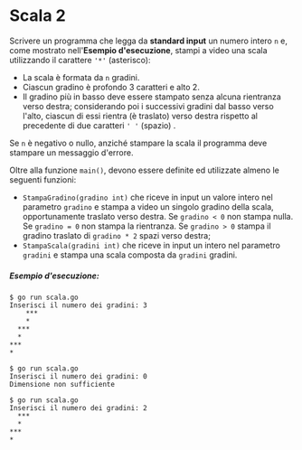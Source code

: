 # Scala 2

Scrivere un programma che legga da **standard input** un numero intero `n` e, come mostrato nell'**Esempio d'esecuzione**, stampi a video una scala utilizzando il carattere `'*'` (asterisco):

* La scala è formata da `n` gradini.
* Ciascun gradino è profondo 3 caratteri e alto 2.
* Il gradino più in basso deve essere stampato senza alcuna rientranza verso destra; considerando poi i successivi gradini dal basso verso l'alto, ciascun di essi rientra (è traslato) verso destra rispetto al precedente di due caratteri `' '` (spazio) .

Se `n` è negativo o nullo, anziché stampare la scala il programma deve stampare un messaggio d'errore.

Oltre alla funzione `main()`, devono essere definite ed utilizzate almeno le seguenti funzioni:
* `StampaGradino(gradino int)` che riceve in input un valore intero nel parametro `gradino` e stampa a video un singolo gradino della scala, opportunamente traslato verso destra. Se `gradino < 0` non stampa nulla. Se `gradino = 0` non stampa la rientranza. Se `gradino > 0` stampa il gradino traslato di `gradino * 2` spazi verso destra;
* `StampaScala(gradini int)` che riceve in input un intero nel parametro `gradini` e stampa una scala composta da `gradini` gradini.

##### Esempio d'esecuzione:

```text
$ go run scala.go   
Inserisci il numero dei gradini: 3
    ***
    *
  ***
  *
***
*

$ go run scala.go
Inserisci il numero dei gradini: 0
Dimensione non sufficiente

$ go run scala.go
Inserisci il numero dei gradini: 2
  ***
  *
***
*
```